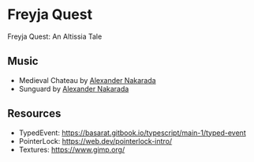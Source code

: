 # Freyja Quest
Freyja Quest: An Altissia Tale

## Music
* Medieval Chateau by [Alexander Nakarada](https://www.free-stock-music.com/alexander-nakarada-medieval-chateau.html)
* Sunguard by [Alexander Nakarada](https://www.free-stock-music.com/alexander-nakarada-sunguard.html)

## Resources
* TypedEvent: https://basarat.gitbook.io/typescript/main-1/typed-event
* PointerLock: https://web.dev/pointerlock-intro/
* Textures: https://www.gimp.org/
